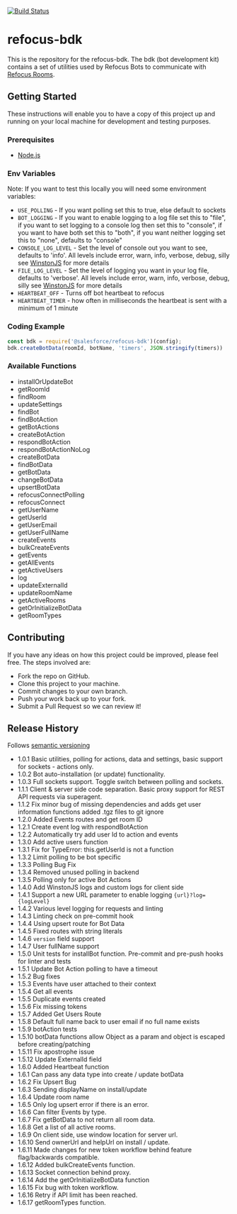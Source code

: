[![Build Status](https://travis-ci.org/salesforce/refocus-bdk.svg?branch=master)](https://travis-ci.org/salesforce/refocus-bdk)

# refocus-bdk
This is the repository for the refocus-bdk. The bdk (bot development kit) contains a set of utilities used by Refocus Bots to communicate with [Refocus Rooms](https://github.com/salesforce/refocus).

## Getting Started
These instructions will enable you to have a copy of this project up and running on your local machine for development and testing purposes.

### Prerequisites
* [Node.js](https://nodejs.org/en/)

### Env Variables
Note: If you want to test this locally you will need some environment variables:
* ```USE_POLLING``` - If you want polling set this to true, else default to sockets
* ```BOT_LOGGING``` - If you want to enable logging to a log file set this to "file", if you want to set logging to a console log then set this to "console", if you want to have both set this to "both", if you want neither logging set this to "none", defaults to "console"
* ```CONSOLE_LOG_LEVEL``` - Set the level of console out you want to see, defaults to 'info'. All levels include error, warn, info, verbose, debug, silly see [WinstonJS](https://github.com/winstonjs/winston/tree/2.4.0) for more details
* ```FILE_LOG_LEVEL``` - Set the level of logging you want in your log file, defaults to 'verbose'. All levels include error, warn, info, verbose, debug, silly see [WinstonJS](https://github.com/winstonjs/winston/tree/2.4.0) for more details
* ```HEARTBEAT_OFF``` - Turns off bot heartbeat to refocus
* ```HEARTBEAT_TIMER``` - how often in milliseconds the heartbeat is sent with a minimum of 1 minute


### Coding Example
```javascript
const bdk = require('@salesforce/refocus-bdk')(config);
bdk.createBotData(roomId, botName, 'timers', JSON.stringify(timers))
```

### Available Functions
* installOrUpdateBot
* getRoomId
* findRoom
* updateSettings
* findBot
* findBotAction
* getBotActions
* createBotAction
* respondBotAction
* respondBotActionNoLog
* createBotData
* findBotData
* getBotData
* changeBotData
* upsertBotData
* refocusConnectPolling
* refocusConnect
* getUserName
* getUserId
* getUserEmail
* getUserFullName
* createEvents
* bulkCreateEvents
* getEvents
* getAllEvents
* getActiveUsers
* log
* updateExternalId
* updateRoomName
* getActiveRooms
* getOrInitializeBotData
* getRoomTypes

## Contributing
If you have any ideas on how this project could be improved, please feel free. The steps involved are:
* Fork the repo on GitHub.
* Clone this project to your machine.
* Commit changes to your own branch.
* Push your work back up to your fork.
* Submit a Pull Request so we can review it!

## Release History

Follows [semantic versioning](https://docs.npmjs.com/getting-started/semantic-versioning#semver-for-publishers)

* 1.0.1 Basic utilities, polling for actions, data and settings, basic support for sockets - actions only.
* 1.0.2 Bot auto-installation (or update) functionality.
* 1.0.3 Full sockets support. Toggle switch between polling and sockets.
* 1.1.1 Client & server side code separation. Basic proxy support for REST API requests via superagent.
* 1.1.2 Fix minor bug of missing dependencies and adds get user information functions added .tgz files to git ignore
* 1.2.0 Added Events routes and get room ID
* 1.2.1 Create event log with respondBotAction
* 1.2.2 Automatically try add user Id to action and events
* 1.3.0 Add active users function
* 1.3.1 Fix for TypeError: this.getUserId is not a function
* 1.3.2 Limit polling to be bot specific
* 1.3.3 Polling Bug Fix
* 1.3.4 Removed unused polling in backend
* 1.3.5 Polling only for active Bot Actions
* 1.4.0 Add WinstonJS logs and custom logs for client side
* 1.4.1 Support a new URL parameter to enable logging `{url}?log={logLevel}`
* 1.4.2 Various level logging for requests and linting
* 1.4.3 Linting check on pre-commit hook
* 1.4.4 Using upsert route for Bot Data
* 1.4.5 Fixed routes with string literals
* 1.4.6 `version` field support
* 1.4.7 User fullName support
* 1.5.0 Unit tests for installBot function. Pre-commit and pre-push hooks for linter and tests
* 1.5.1 Update Bot Action polling to have a timeout
* 1.5.2 Bug fixes
* 1.5.3 Events have user attached to their context
* 1.5.4 Get all events
* 1.5.5 Duplicate events created
* 1.5.6 Fix missing tokens
* 1.5.7 Added Get Users Route
* 1.5.8 Default full name back to user email if no full name exists
* 1.5.9 botAction tests
* 1.5.10 botData functions allow Object as a param and object is escaped before creating/patching
* 1.5.11 Fix apostrophe issue
* 1.5.12 Update ExternalId field
* 1.6.0 Added Heartbeat function
* 1.6.1 Can pass any data type into create / update botData
* 1.6.2 Fix Upsert Bug
* 1.6.3 Sending displayName on install/update
* 1.6.4 Update room name
* 1.6.5 Only log upsert error if there is an error.
* 1.6.6 Can filter Events by type.
* 1.6.7 Fix getBotData to not return all room data.
* 1.6.8 Get a list of all active rooms.
* 1.6.9 On client side, use window location for server url.
* 1.6.10 Send ownerUrl and helpUrl on install / update.
* 1.6.11 Made changes for new token workflow behind feature flag/backwards compatible.
* 1.6.12 Added bulkCreateEvents function.
* 1.6.13 Socket connection behind proxy.
* 1.6.14 Add the getOrInitializeBotData function
* 1.6.15 Fix bug with token workflow.
* 1.6.16 Retry if API limit has been reached.
* 1.6.17 getRoomTypes function.
